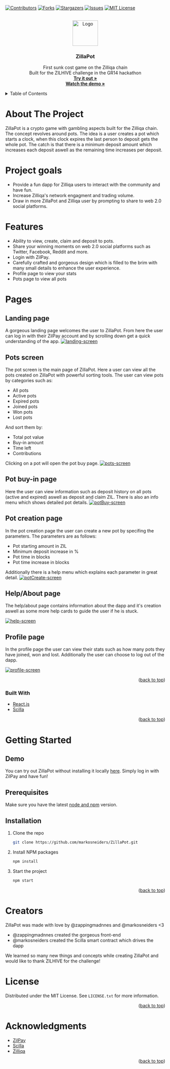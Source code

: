 <div id="top"></div>
<!--
*** Thanks for checking out the Best-README-Template. If you have a suggestion
*** that would make this better, please fork the repo and create a pull request
*** or simply open an issue with the tag "enhancement".
*** Don't forget to give the project a star!
*** Thanks again! Now go create something AMAZING! :D
-->



<!-- PROJECT SHIELDS -->
<!--
*** I'm using markdown "reference style" links for readability.
*** Reference links are enclosed in brackets [ ] instead of parentheses ( ).
*** See the bottom of this document for the declaration of the reference variables
*** for contributors-url, forks-url, etc. This is an optional, concise syntax you may use.
*** https://www.markdownguide.org/basic-syntax/#reference-style-links
-->
[![Contributors][contributors-shield]][contributors-url]
[![Forks][forks-shield]][forks-url]
[![Stargazers][stars-shield]][stars-url]
[![Issues][issues-shield]][issues-url]
[![MIT License][license-shield]][license-url]



<!-- PROJECT LOGO -->
<br />
<div align="center">
  <a href="https://github.com/markosneiders/ZillaPot">
    <img src="README_images/logo.png" alt="Logo" width="80" height="80">
  </a>

<h3 align="center">ZillaPot</h3>

  <p align="center">
    First sunk cost game on the Zilliqa chain
    <br />
    Built for the ZILHIVE challenge in the GR14 hackathon
    <br />
    <a href="https://zilla-pot.vercel.app/"><strong>Try it out »</strong></a>
       <br />
    <a href="https://youtu.be/1Y7ox34NGnU"><strong>Watch the demo »</strong></a>
  </p>
</div>



<!-- TABLE OF CONTENTS -->
<details>
  <summary>Table of Contents</summary>
  <ol>
    <li>
      <a href="#about-the-project">About The Project</a>
      <ul>
        <li><a href="#project-goals">Project Goals</a></li>
        <li><a href="#features">Features</a></li>
        <li><a href="#pages">Pages</a></li>
        <li><a href="#built-with">Built With</a></li>
      </ul>
    </li>
    <li>
      <a href="#getting-started">Getting Started</a>
      <ul>
        <li><a href="#prerequisites">Prerequisites</a></li>
        <li><a href="#installation">Installation</a></li>
      </ul>
    </li>
    <li><a href="#creators">Creators</a></li>
    <li><a href="#license">License</a></li>
    <li><a href="#acknowledgments">Acknowledgments</a></li>
  </ol>
</details>


<!-- ABOUT THE PROJECT -->
# About The Project
ZillaPot is a crypto game with gambling aspects built for the Zilliqa chain. The concept revolves around pots. The idea is a user creates a pot which starts a clock, when this clock expires the last person to deposit gets the whole pot. The catch is that there is a minimum deposit amount which increases each deposit aswell as the remaining time increases per deposit.


# Project goals
* Provide a fun dapp for Zilliqa users to interact with the community and have fun. 
* Increase Zilliqa's network engagment and trading volume.
* Draw in more ZillaPot and Zilliqa user by prompting to share to web 2.0 social platforms.

# Features
* Ability to view, create, claim and deposit to pots.
* Share your winning moments on web 2.0 social platforms such as Twitter, Facebook, Reddit and more.
* Login with ZilPay.
* Carefully crafted and gorgeous design which is filled to the brim with many small details to enhance the user experience.
* Profile page to view your stats
* Pots page to view all pots

# Pages
## Landing page
A gorgeous landing page welcomes the user to ZillaPot. From here the user can log in with their ZilPay account and by scrolling down get a quick understanding of the app.
[![landing-screen][landing-screen]](https://example.com)
## Pots screen
The pot screen is the main page of ZillaPot. Here a user can view all the pots created on ZillaPot with powerful sorting tools.
The user can view pots by categories such as:
* All pots
* Active pots
* Expired pots
* Joined pots
* Won pots
* Lost pots

And sort them by: 
* Total pot value
* Buy-in amount
* Time left
* Contributions

Clicking on a pot will open the pot buy page.
[![pots-screen][pots-screen]](https://example.com)

## Pot buy-in page
Here the user can view information such as deposit history on all pots (active and expired) aswell as deposit and claim ZIL. There is also an info menu which shows detailed pot details.
[![potBuy-screen][potBuy-screen]](https://example.com)

## Pot creation page
In the pot creation page the user can create a new pot by specifing the parameters. The parameters are as follows:
* Pot starting amount in ZIL
* Minimum deposit increase in %
* Pot time in blocks
* Pot time increase in blocks

Additionally there is a help menu which explains each parameter in great detail.
[![potCreate-screen][potCreate-screen]](https://example.com)


## Help/About page
The help/about page contains information about the dapp and it's creation aswell as some more help cards to guide the user if he is stuck.

[![help-screen][help-screen]](https://example.com)

## Profile page
In the profile page the user can view their stats such as how many pots they have joined, won and lost. Additionally the user can choose to log out of the dapp.

[![profile-screen][profile-screen]](https://example.com)

<p align="right">(<a href="#top">back to top</a>)</p>



### Built With

* [React.js](https://reactjs.org/)
* [Scilla](https://scilla-lang.org/index.html)

<p align="right">(<a href="#top">back to top</a>)</p>



<!-- GETTING STARTED -->
# Getting Started

## Demo

You can try out ZillaPot without installing it locally [here](https://zilla-pot.vercel.app/). Simply log in with ZilPay and have fun!


## Prerequisites

Make sure you have the latest [node and npm](https://nodejs.org/en/download/) version. 

## Installation

1. Clone the repo
   ```sh
   git clone https://github.com/markosneiders/ZillaPot.git
   ```
2. Install NPM packages
   ```sh
   npm install
   ```
3. Start the project
   ```js
   npm start
   ```

<p align="right">(<a href="#top">back to top</a>)</p>


# Creators
ZillaPot was made with love by @zappingmadnnes and @markosneiders <3
* @zappingmadnnes created the gorgeous front-end
* @markosneiders created the Scilla smart contract which drives the dapp 

We learned so many new things and concepts while creating ZillaPot and would like to thank ZILHIVE for the challenge! 

<!-- LICENSE -->
# License

Distributed under the MIT License. See `LICENSE.txt` for more information.

<p align="right">(<a href="#top">back to top</a>)</p>


<!-- ACKNOWLEDGMENTS -->
# Acknowledgments

* [ZilPay](https://zilpay.io/)
* [Scilla](https://scilla-lang.org/index.html)
* [Zilliqa](https://www.zilliqa.com/)

<p align="right">(<a href="#top">back to top</a>)</p>



<!-- MARKDOWN LINKS & IMAGES -->
<!-- https://www.markdownguide.org/basic-syntax/#reference-style-links -->
[contributors-shield]: https://img.shields.io/github/contributors/markosneiders/ZillaPot.svg?style=for-the-badge
[contributors-url]: https://github.com/markosneiders/ZillaPot/graphs/contributors
[forks-shield]: https://img.shields.io/github/forks/markosneiders/ZillaPot.svg?style=for-the-badge
[forks-url]: https://github.com/markosneiders/ZillaPot/network/members
[stars-shield]: https://img.shields.io/github/stars/markosneiders/ZillaPot.svg?style=for-the-badge
[stars-url]: https://github.com/markosneiders/ZillaPot/stargazers
[issues-shield]: https://img.shields.io/github/issues/markosneiders/ZillaPot.svg?style=for-the-badge
[issues-url]: https://github.com/markosneiders/ZillaPot/issues
[license-shield]: https://img.shields.io/github/license/markosneiders/ZillaPot.svg?style=for-the-badge
[license-url]: https://github.com/markosneiders/ZillaPot/blob/master/LICENSE.txt
[linkedin-shield]: https://img.shields.io/badge/-LinkedIn-black.svg?style=for-the-badge&logo=linkedin&colorB=555
[linkedin-url]: https://linkedin.com/in/linkedin_username
[product-screenshot]: README_images/screenshot.png
[pots-screen]: README_images/pots_screen.png
[landing-screen]: README_images/landing_screen.png
[potBuy-screen]: README_images/potBuy_screen.png
[potCreate-screen]: README_images/potCreate_screen.png
[help-screen]: README_images/help_screen.png
[profile-screen]: README_images/profile_screen.png

